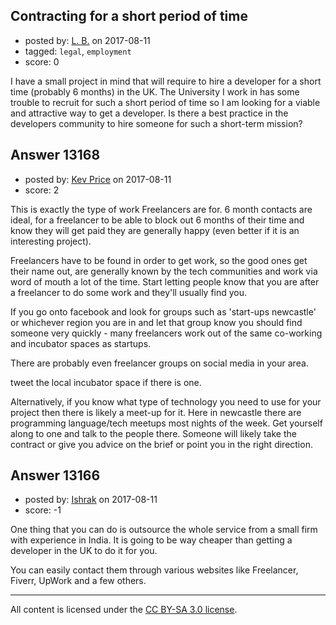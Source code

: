## Contracting for a short period of time

- posted by: [L. B.](https://stackexchange.com/users/11533899/l-b) on 2017-08-11
- tagged: `legal`, `employment`
- score: 0

<p>I have a small project in mind that will require to hire a developer for a short time (probably 6 months) in the UK. The University I work in has some trouble to recruit for such a short period of time so I am looking for a viable and attractive way to get a developer.
Is there a best practice in the developers community to hire someone for such a short-term mission?</p>



## Answer 13168

- posted by: [Kev Price](https://stackexchange.com/users/1109274/kev-price) on 2017-08-11
- score: 2

<p>This is exactly the type of work Freelancers are for. 6 month contacts are ideal, for a freelancer to be able to block out 6 months of their time and know they will get paid they are generally happy (even better if it is an interesting project).</p>

<p>Freelancers have to be found in order to get work, so the good ones get their name out, are generally known by the tech communities and work via word of mouth a lot of the time. Start letting people know that you are after a freelancer to do some work and they'll usually find you.</p>

<p>If you go onto facebook and look for groups such as 'start-ups newcastle' or whichever region you are in and let that group know you should find someone very quickly - many freelancers work out of the same co-working and incubator spaces as startups.</p>

<p>There are probably even freelancer groups on social media in your area.</p>

<p>tweet the local incubator space if there is one.</p>

<p>Alternatively, if you know what type of technology you need to use for your project then there is likely a meet-up for it. Here in newcastle there are programming language/tech meetups most nights of the week. Get yourself along to one and talk to the people there. Someone will likely take the contract or give you advice on the brief or point you in the right direction.</p>



## Answer 13166

- posted by: [Ishrak](https://stackexchange.com/users/3192567/ishrak) on 2017-08-11
- score: -1

<p>One thing that you can do is outsource the whole service from a small firm with experience in India. It is going to be way cheaper than getting a developer in the UK to do it for you.</p>

<p>You can easily contact them through various websites like Freelancer, Fiverr, UpWork and a few others.</p>




---

All content is licensed under the [CC BY-SA 3.0 license](https://creativecommons.org/licenses/by-sa/3.0/).
